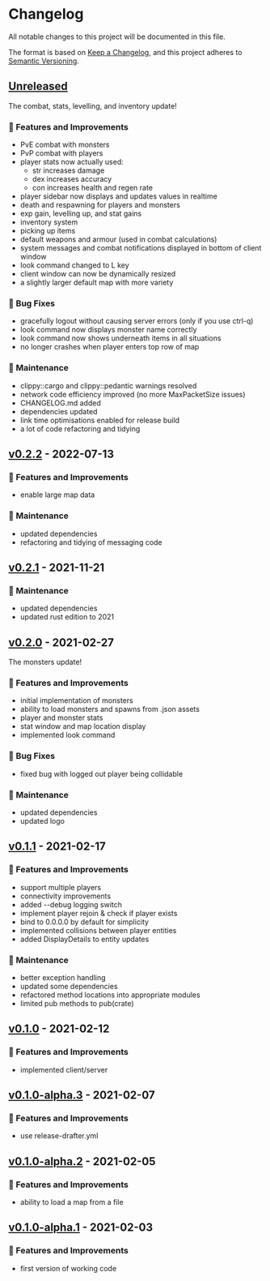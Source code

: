# Changelog
All notable changes to this project will be documented in this file.

The format is based on [Keep a Changelog](https://keepachangelog.com/en/1.0.0/),
and this project adheres to [Semantic Versioning](https://semver.org/spec/v2.0.0.html).

## [Unreleased]
The combat, stats, levelling, and inventory update!
### 🚀 Features and Improvements
- PvE combat with monsters
- PvP combat with players
- player stats now actually used:
  - str increases damage
  - dex increases accuracy
  - con increases health and regen rate
- player sidebar now displays and updates values in realtime
- death and respawning for players and monsters
- exp gain, levelling up, and stat gains
- inventory system
- picking up items
- default weapons and armour (used in combat calculations)
- system messages and combat notifications displayed in bottom of client window
- look command changed to L key
- client window can now be dynamically resized
- a slightly larger default map with more variety

### 🐛 Bug Fixes
- gracefully logout without causing server errors (only if you use ctrl-q)
- look command now displays monster name correctly
- look command now shows underneath items in all situations
- no longer crashes when player enters top row of map

### 🧰 Maintenance
- clippy::cargo and clippy::pedantic warnings resolved
- network code efficiency improved (no more MaxPacketSize issues)
- CHANGELOG.md added
- dependencies updated
- link time optimisations enabled for release build
- a lot of code refactoring and tidying

## [v0.2.2] - 2022-07-13
### 🚀 Features and Improvements
- enable large map data

### 🧰 Maintenance
- updated dependencies
- refactoring and tidying of messaging code

## [v0.2.1] - 2021-11-21
### 🧰 Maintenance
- updated dependencies
- updated rust edition to 2021

## [v0.2.0] - 2021-02-27
The monsters update!
### 🚀 Features and Improvements
- initial implementation of monsters
- ability to load monsters and spawns from .json assets
- player and monster stats
- stat window and map location display
- implemented look command

### 🐛 Bug Fixes
- fixed bug with logged out player being collidable

### 🧰 Maintenance
- updated dependencies
- updated logo

## [v0.1.1] - 2021-02-17
### 🚀 Features and Improvements
- support multiple players
- connectivity improvements
- added --debug logging switch
- implement player rejoin & check if player exists
- bind to 0.0.0.0 by default for simplicity
- implemented collisions between player entities
- added DisplayDetails to entity updates

### 🧰 Maintenance
- better exception handling
- updated some dependencies
- refactored method locations into appropriate modules
- limited pub methods to pub(crate)

## [v0.1.0] - 2021-02-12
### 🚀 Features and Improvements
- implemented client/server

## [v0.1.0-alpha.3] - 2021-02-07
### 🚀 Features and Improvements
- use release-drafter.yml

## [v0.1.0-alpha.2] - 2021-02-05
### 🚀 Features and Improvements
- ability to load a map from a file

## [v0.1.0-alpha.1] - 2021-02-03
### 🚀 Features and Improvements
- first version of working code

[Unreleased]: https://github.com/pbellchambers/rustyhack-mmo/compare/v0.2.2...HEAD
[v0.2.2]: https://github.com/pbellchambers/rustyhack-mmo/compare/v0.2.1...v0.2.2
[v0.2.1]: https://github.com/pbellchambers/rustyhack-mmo/compare/v0.2.0...v0.2.1
[v0.2.0]: https://github.com/pbellchambers/rustyhack-mmo/compare/v0.1.1...v0.2.0
[v0.1.1]: https://github.com/pbellchambers/rustyhack-mmo/compare/v0.1.0...v0.1.1
[v0.1.0]: https://github.com/pbellchambers/rustyhack-mmo/compare/v0.1.0-alpha.3...v0.1.0
[v0.1.0-alpha.3]: https://github.com/pbellchambers/rustyhack-mmo/compare/v0.1.0-alpha.2...v0.1.0-alpha.3
[v0.1.0-alpha.2]: https://github.com/pbellchambers/rustyhack-mmo/compare/v0.1.0-alpha.1...v0.1.0-alpha.2
[v0.1.0-alpha.1]: https://github.com/pbellchambers/rustyhack-mmo/releases/tag/v0.1.0-alpha.1